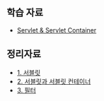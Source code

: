 ## 학습 자료

- [Servlet & Servlet Container](https://www.youtube.com/watch?v=Xx9BXrzNHn8&feature=emb_title)
   
## 정리자료

- [1. 서블릿](./1_서블릿.md)
- [2. 서블릿과 서블릿 컨테이너](./2_서블릿과_서블릿_컨테이너.md)
- [3. 필터](./3_필터.md)
